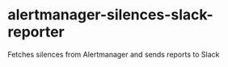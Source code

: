 # alertmanager-silences-slack-reporter
Fetches silences from Alertmanager and sends reports to Slack
